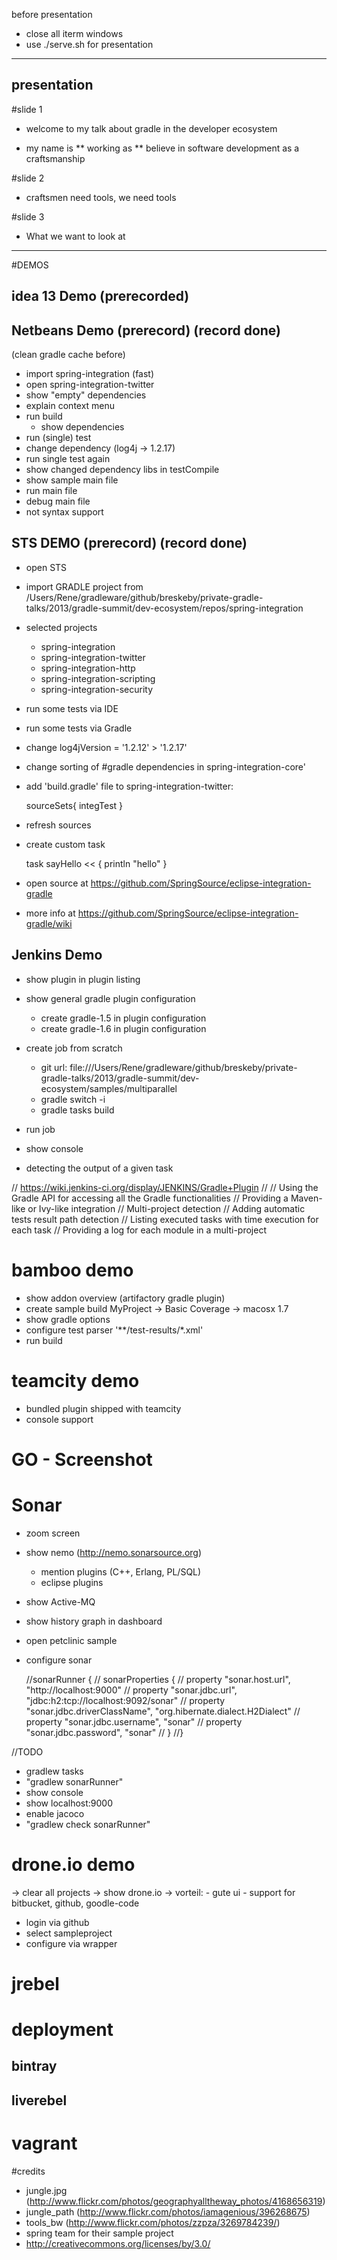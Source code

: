 before presentation
- close all iterm windows
- use ./serve.sh for presentation

---------------
presentation
---------------
#slide 1
* welcome to my talk about gradle in the developer ecosystem

* my name is
** working as
** believe in software development as a craftsmanship

#slide 2

* craftsmen need tools, we need tools
	
#slide 3

* What we want to look at

---------------

#DEMOS

## idea 13 Demo (prerecorded)

## Netbeans Demo (prerecord) (record done)
(clean gradle cache before)

* import spring-integration (fast)
* open spring-integration-twitter
* show "empty" dependencies
* explain context menu
* run build
	* show dependencies
* run (single) test
* change dependency (log4j -> 1.2.17)
* run single test again
* show changed dependency libs in testCompile
* show sample main file
* run main file
* debug main file
* not syntax support

## STS DEMO (prerecord)  (record done)

* open STS
* import GRADLE project from /Users/Rene/gradleware/github/breskeby/private-gradle-talks/2013/gradle-summit/dev-ecosystem/repos/spring-integration


* selected projects
	- spring-integration
	- spring-integration-twitter
	- spring-integration-http
	- spring-integration-scripting
	- spring-integration-security
	
* run some tests via IDE
* run some tests via Gradle
* change log4jVersion = '1.2.12' > '1.2.17'
* change sorting of #gradle dependencies in spring-integration-core'
* add 'build.gradle' file to spring-integration-twitter:

    sourceSets{
	    integTest
    }

* refresh sources

* create custom task

    task sayHello << {
        println "hello"
    }

* open source at https://github.com/SpringSource/eclipse-integration-gradle
* more info at https://github.com/SpringSource/eclipse-integration-gradle/wiki


## Jenkins Demo

* show plugin in plugin listing
* show general gradle plugin configuration
	* create gradle-1.5 in plugin configuration
	* create gradle-1.6 in plugin configuration
	
* create job from scratch
	* git url: file:///Users/Rene/gradleware/github/breskeby/private-gradle-talks/2013/gradle-summit/dev-ecosystem/samples/multiparallel
	* gradle switch -i
	* gradle tasks build
 
* run job
* show console
* detecting the output of a given task

// https://wiki.jenkins-ci.org/display/JENKINS/Gradle+Plugin
//
// Using the Gradle API for accessing all the Gradle functionalities
// Providing a Maven-like or Ivy-like integration
// 		Multi-project detection
// 		Adding automatic tests result path detection
// 		Listing executed tasks with time execution for each task
// 		Providing a log for each module in a multi-project

# bamboo demo

* show addon overview (artifactory gradle plugin)
* create sample build
MyProject -> Basic Coverage -> macosx 1.7
* show gradle options
* configure test parser
	'**/test-results/*.xml'
* run build

# teamcity demo
* bundled plugin shipped with teamcity 
* console support

# GO - Screenshot

# Sonar
* zoom screen
* show nemo (http://nemo.sonarsource.org)
	* mention plugins (C++, Erlang, PL/SQL)
	* eclipse plugins
* show Active-MQ
* show history graph in dashboard
* open petclinic sample
* configure sonar
    
    //sonarRunner {
    //    sonarProperties {
    //        property "sonar.host.url", "http://localhost:9000"
    //        property "sonar.jdbc.url", "jdbc:h2:tcp://localhost:9092/sonar"
    //        property "sonar.jdbc.driverClassName", "org.hibernate.dialect.H2Dialect"
    //        property "sonar.jdbc.username", "sonar"
    //        property "sonar.jdbc.password", "sonar"
    //    }
    //}


//TODO
* gradlew tasks
* "gradlew sonarRunner"
* show console
* show localhost:9000
* enable jacoco
* "gradlew check sonarRunner"

# drone.io demo
-> clear all projects
-> show drone.io
-> vorteil:
	- gute ui
	- support for bitbucket, github, goodle-code
* login via github
* select sampleproject
* configure via wrapper


# jrebel

# deployment
## bintray
## liverebel

# vagrant

#credits
* jungle.jpg (http://www.flickr.com/photos/geographyalltheway_photos/4168656319)
* jungle_path (http://www.flickr.com/photos/iamagenious/396268675)
* tools_bw (http://www.flickr.com/photos/zzpza/3269784239/)
* spring team for their sample project
* http://creativecommons.org/licenses/by/3.0/